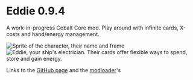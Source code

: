 # Eddie 0.9.4
A work-in-progress Cobalt Core mod.
Play around with infinite cards, X-costs and hand/energy management.

![Sprite of the character, their name and frame](https://github.com/TheJazMaster/Eddie/assets/47794482/243962cf-0edb-44ab-92b6-f296f8b6f26c)
![Eddie, your ship's electrician. Their cards offer flexible ways to spend, store and gain energy.](https://github.com/TheJazMaster/Eddie/assets/47794482/2fdf9b3b-0b41-45a4-b185-62262c3e6b0e)

Links to the [GitHub page](https://github.com/TheJazMaster/Eddie) and the [modloader]((https://github.com/Ewanderer/CobaltCoreModLoader))'s
